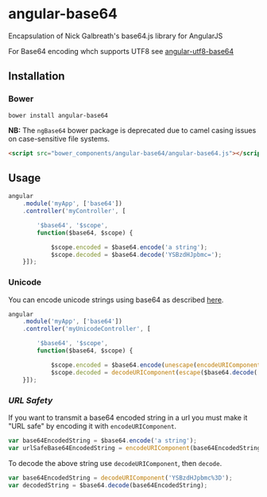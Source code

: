 # angular-base64

Encapsulation of Nick Galbreath's base64.js library for AngularJS

For Base64 encoding whch supports UTF8 see [angular-utf8-base64](https://github.com/stranger82/angular-utf8-base64)

## Installation

### Bower

```
bower install angular-base64
```

**NB:** The `ngBase64` bower package is deprecated due to camel casing issues on case-sensitive file systems.

```html
<script src="bower_components/angular-base64/angular-base64.js"></script>
```

## Usage

```javascript
angular
    .module('myApp', ['base64'])
    .controller('myController', [

        '$base64', '$scope',
        function($base64, $scope) {

            $scope.encoded = $base64.encode('a string');
            $scope.decoded = $base64.decode('YSBzdHJpbmc=');
    }]);
```

### Unicode

You can encode unicode strings using base64 as described [here](https://developer.mozilla.org/en-US/docs/Web/API/WindowBase64/Base64_encoding_and_decoding#The_.22Unicode_Problem.22).

```javascript
angular
    .module('myApp', ['base64'])
    .controller('myUnicodeController', [

        '$base64', '$scope',
        function($base64, $scope) {

            $scope.encoded = $base64.encode(unescape(encodeURIComponent('✓ a string')));
            $scope.decoded = decodeURIComponent(escape($base64.decode('4pyTIGEgc3RyaW5n')));
    }]);
```

### *URL Safety*

If you want to transmit a base64 encoded string in a url you must make it "URL safe" by encoding it with `encodeURIComponent`.

```javascript
var base64EncodedString = $base64.encode('a string');
var urlSafeBase64EncodedString = encodeURIComponent(base64EncodedString);
```

To decode the above string use `decodeURIComponent`, then `decode`.

```javascript
var base64EncodedString = decodeURIComponent('YSBzdHJpbmc%3D');
var decodedString = $base64.decode(base64EncodedString);
```
